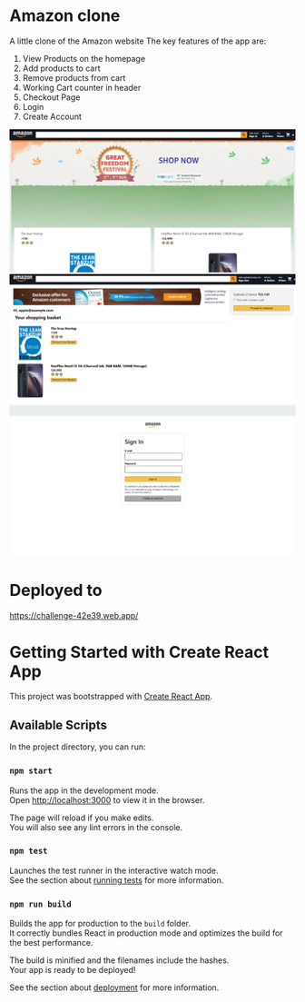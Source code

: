 # Amazon clone 

A little clone of the Amazon website
The key features of the app are:
  1) View Products on the homepage
  2) Add products to cart
  3) Remove products from cart
  4) Working Cart counter in header
  5) Checkout Page
  6) Login 
  7) Create Account

![](amazon-clone-png.png)
![](amazon-clone-cart.png)
![](amazon-clone-login.png)

# Deployed to 
  https://challenge-42e39.web.app/
 
# Getting Started with Create React App

This project was bootstrapped with [Create React App](https://github.com/facebook/create-react-app).

## Available Scripts

In the project directory, you can run:

### `npm start`

Runs the app in the development mode.\
Open [http://localhost:3000](http://localhost:3000) to view it in the browser.

The page will reload if you make edits.\
You will also see any lint errors in the console.

### `npm test`

Launches the test runner in the interactive watch mode.\
See the section about [running tests](https://facebook.github.io/create-react-app/docs/running-tests) for more information.

### `npm run build`

Builds the app for production to the `build` folder.\
It correctly bundles React in production mode and optimizes the build for the best performance.

The build is minified and the filenames include the hashes.\
Your app is ready to be deployed!

See the section about [deployment](https://facebook.github.io/create-react-app/docs/deployment) for more information.


